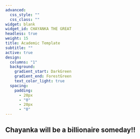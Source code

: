 ```yaml
---
advanced:
  css_style: ""
  css_class: ""
widget: blank
widget_id: CHAYANKA THE GREAT
headless: true
weight: 15
title: Academic Template
subtitle: ""
active: true
design:
  columns: "1"
  background:
    gradient_start: DarkGreen
    gradient_end: ForestGreen
    text_color_light: true
  spacing:
    padding:
      - 20px
      - "0"
      - 20px
      - "0"
---
```

## Chayanka will be a billionaire someday!!